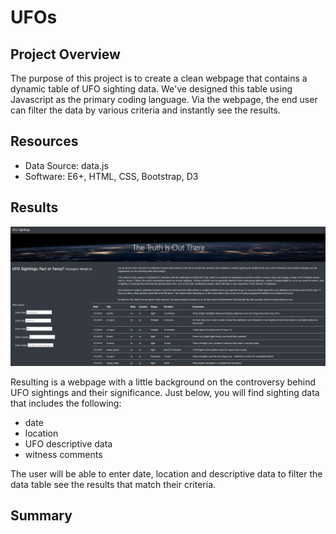 # UFOs

## Project Overview

The purpose of this project is to create a clean webpage that contains a dynamic table of UFO sighting data.  We've designed this table using Javascript as the primary coding language.  Via the webpage, the end user can filter the data by various criteria and instantly see the results. 


## Resources
- Data Source: data.js
- Software: E6+, HTML, CSS, Bootstrap, D3


## Results

![webpage](https://github.com/ashley-green1/UFOs/blob/main/static/images/webpage_snapshot.png)

Resulting is a webpage with a little background on the controversy behind UFO sightings and their significance.  Just below, you will find sighting data that includes the following:
-  date
-  location
-  UFO descriptive data
-  witness comments

The user will be able to enter date, location and descriptive data to filter the data table see the results that match their criteria.





## Summary

